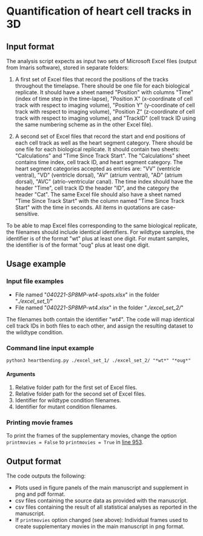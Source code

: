 # Quantification of heart cell tracks in 3D #

## Input format ##
The analysis script expects as input two sets of Microsoft Excel files (output from Imaris software), stored in separate folders:
1) A first set of Excel files that record the positions of the tracks throughout the timelapse. There should be one file for each biological replicate. It should have a sheet named "Position" with columns "Time" (index of time step in the time-lapse), "Position X" (x-coordinate of cell track with respect to imaging volume), "Position Y" (y-coordinate of cell track with respect to imaging volume), "Position Z" (z-coordinate of cell track with respect to imaging volume), and "TrackID" (cell track ID using the same numbering scheme as in the other Excel file).

2) A second set of Excel files that record the start and end positions of each cell track as well as the heart segment category. There should be one file for each biological replicate. It should contain two sheets: "Calculations" and "Time Since Track Start". The "Calculations" sheet contains time index, cell track ID, and heart segment category. The heart segment categories accepted as entries are: "VV" (ventricle ventral), "VD" (ventricle dorsal), "AV" (atrium ventral), "AD" (atrium dorsal), "AVC" (atrio-ventricular canal). The time index should have the header "Time", cell track ID the header "ID", and the category the header "Cat". The same Excel file should also have a sheet named "Time Since Track Start" with the column named "Time Since Track Start" with the time in seconds. All items in quotations are case-sensitive.

To be able to map Excel files corresponding to the same biological replicate, the filenames should include identical identifiers. For wildtype samples, the identifier is of the format "wt" plus at least one digit. For mutant samples, the identifier is of the format "oug" plus at least one digit.

## Usage example ##

### Input file examples ###

* File named "_040221-SP8MP-wt4-spots.xlsx_" in the folder "_./excel_set_1/_"
* File named "_040221-SP8MP-wt4.xlsx_" in the folder "_./excel_set_2/_"

The filenames both contain the identifier "_wt4_". The code will map identical cell track IDs in both files to each other, and assign the resulting dataset to the wildtype condition.

### Command line input example ###
`python3 heartbending.py ./excel_set_1/ ./excel_set_2/ "*wt*" "*oug*"`

#### Arguments ####
1) Relative folder path for the first set of Excel files.
2) Relative folder path for the second set of Excel files.
3) Identifier for wildtype condition filenames.
4) Identifier for mutant condition filenames.

### Printing movie frames ###
To print the frames of the supplementary movies, change the option `printmovies = False` to `printmovies = True` in [line 953](https://github.com/rmerks/heartbending/blob/fbbf742c7b4add5e6826c86dec85bb28dd6ac43c/heartbending.py#L953).

## Output format ##
The code outputs the following:
* Plots used in figure panels of the main manuscript and supplement in png and pdf format.
* csv files containing the source data as provided with the manuscript.
* csv files containing the result of all statistical analyses as reported in the manuscript.
* If `printmovies` option changed (see above): Individual frames used to create supplementary movies in the main manuscript in png format.
